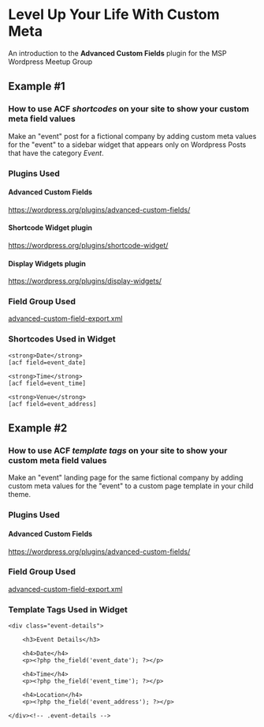 # Level Up Your Life With Custom Meta

An introduction to the **Advanced Custom Fields** plugin for the MSP Wordpress Meetup Group

## Example #1

### How to use ACF *shortcodes* on your site to show your custom meta field values
Make an "event" post for a fictional company by adding custom meta values for the "event" to a sidebar widget that appears only on Wordpress Posts that have the category *Event*.

### Plugins Used

#### Advanced Custom Fields
https://wordpress.org/plugins/advanced-custom-fields/

#### Shortcode Widget plugin
https://wordpress.org/plugins/shortcode-widget/

#### Display Widgets plugin
https://wordpress.org/plugins/display-widgets/

### Field Group Used

[advanced-custom-field-export.xml](https://github.com/mcurren/acf-meetup-examples/blob/master/advanced-custom-field-export.xml "Event Details ACF Field Group")

### Shortcodes Used in Widget

    <strong>Date</strong>  
    [acf field=event_date]

    <strong>Time</strong>  
    [acf field=event_time]

    <strong>Venue</strong>  
    [acf field=event_address]

## Example #2

### How to use ACF *template tags* on your site to show your custom meta field values
Make an "event" landing page for the same fictional company by adding custom meta values for the "event" to a custom page template in your child theme.

### Plugins Used

#### Advanced Custom Fields
https://wordpress.org/plugins/advanced-custom-fields/

### Field Group Used

[advanced-custom-field-export.xml](https://github.com/mcurren/acf-meetup-examples/blob/master/advanced-custom-field-export.xml "Event Details ACF Field Group")

### Template Tags Used in Widget

    <div class="event-details">

        <h3>Event Details</h3>

        <h4>Date</h4>
        <p><?php the_field('event_date'); ?></p>

        <h4>Time</h4>
        <p><?php the_field('event_time'); ?></p>

        <h4>Location</h4>
        <p><?php the_field('event_address'); ?></p>

    </div><!-- .event-details -->

